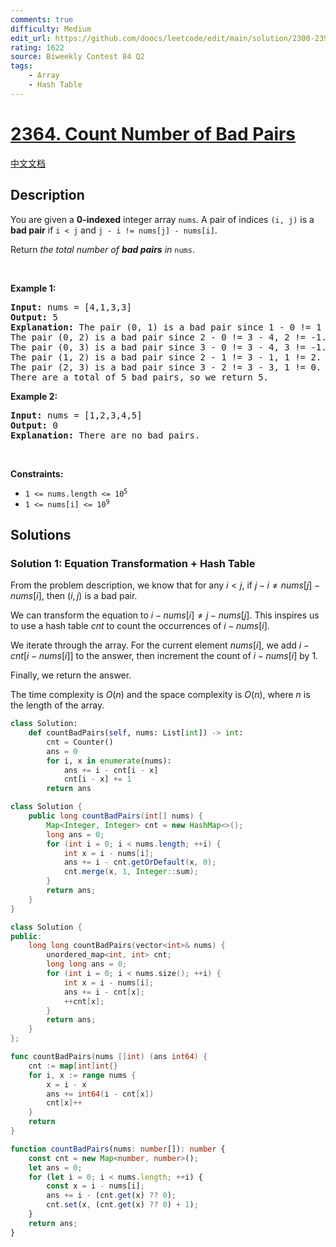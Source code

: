 ```yaml
---
comments: true
difficulty: Medium
edit_url: https://github.com/doocs/leetcode/edit/main/solution/2300-2399/2364.Count%20Number%20of%20Bad%20Pairs/README_EN.md
rating: 1622
source: Biweekly Contest 84 Q2
tags:
    - Array
    - Hash Table
---
```


<!-- problem:start -->

# [2364. Count Number of Bad Pairs](https://leetcode.com/problems/count-number-of-bad-pairs)

[中文文档](/solution/2300-2399/2364.Count%20Number%20of%20Bad%20Pairs/README.md)

## Description

<p>You are given a <strong>0-indexed</strong> integer array <code>nums</code>. A pair of indices <code>(i, j)</code> is a <strong>bad pair</strong> if <code>i &lt; j</code> and <code>j - i != nums[j] - nums[i]</code>.</p>

<p>Return<em> the total number of <strong>bad pairs</strong> in </em><code>nums</code>.</p>

<p>&nbsp;</p>
<p><strong class="example">Example 1:</strong></p>

<pre>
<strong>Input:</strong> nums = [4,1,3,3]
<strong>Output:</strong> 5
<strong>Explanation:</strong> The pair (0, 1) is a bad pair since 1 - 0 != 1 - 4.
The pair (0, 2) is a bad pair since 2 - 0 != 3 - 4, 2 != -1.
The pair (0, 3) is a bad pair since 3 - 0 != 3 - 4, 3 != -1.
The pair (1, 2) is a bad pair since 2 - 1 != 3 - 1, 1 != 2.
The pair (2, 3) is a bad pair since 3 - 2 != 3 - 3, 1 != 0.
There are a total of 5 bad pairs, so we return 5.
</pre>

<p><strong class="example">Example 2:</strong></p>

<pre>
<strong>Input:</strong> nums = [1,2,3,4,5]
<strong>Output:</strong> 0
<strong>Explanation:</strong> There are no bad pairs.
</pre>

<p>&nbsp;</p>
<p><strong>Constraints:</strong></p>

<ul>
	<li><code>1 &lt;= nums.length &lt;= 10<sup>5</sup></code></li>
	<li><code>1 &lt;= nums[i] &lt;= 10<sup>9</sup></code></li>
</ul>

## Solutions

<!-- solution:start -->

### Solution 1: Equation Transformation + Hash Table

From the problem description, we know that for any $i < j$, if $j - i \neq nums[j] - nums[i]$, then $(i, j)$ is a bad pair.

We can transform the equation to $i - nums[i] \neq j - nums[j]$. This inspires us to use a hash table $cnt$ to count the occurrences of $i - nums[i]$.

We iterate through the array. For the current element $nums[i]$, we add $i - cnt[i - nums[i]]$ to the answer, then increment the count of $i - nums[i]$ by $1$.

Finally, we return the answer.

The time complexity is $O(n)$ and the space complexity is $O(n)$, where $n$ is the length of the array.

<!-- tabs:start -->

```python
class Solution:
    def countBadPairs(self, nums: List[int]) -> int:
        cnt = Counter()
        ans = 0
        for i, x in enumerate(nums):
            ans += i - cnt[i - x]
            cnt[i - x] += 1
        return ans
```

```java
class Solution {
    public long countBadPairs(int[] nums) {
        Map<Integer, Integer> cnt = new HashMap<>();
        long ans = 0;
        for (int i = 0; i < nums.length; ++i) {
            int x = i - nums[i];
            ans += i - cnt.getOrDefault(x, 0);
            cnt.merge(x, 1, Integer::sum);
        }
        return ans;
    }
}
```

```cpp
class Solution {
public:
    long long countBadPairs(vector<int>& nums) {
        unordered_map<int, int> cnt;
        long long ans = 0;
        for (int i = 0; i < nums.size(); ++i) {
            int x = i - nums[i];
            ans += i - cnt[x];
            ++cnt[x];
        }
        return ans;
    }
};
```

```go
func countBadPairs(nums []int) (ans int64) {
	cnt := map[int]int{}
	for i, x := range nums {
		x = i - x
		ans += int64(i - cnt[x])
		cnt[x]++
	}
	return
}
```

```ts
function countBadPairs(nums: number[]): number {
    const cnt = new Map<number, number>();
    let ans = 0;
    for (let i = 0; i < nums.length; ++i) {
        const x = i - nums[i];
        ans += i - (cnt.get(x) ?? 0);
        cnt.set(x, (cnt.get(x) ?? 0) + 1);
    }
    return ans;
}
```

<!-- tabs:end -->

<!-- solution:end -->

<!-- problem:end -->
